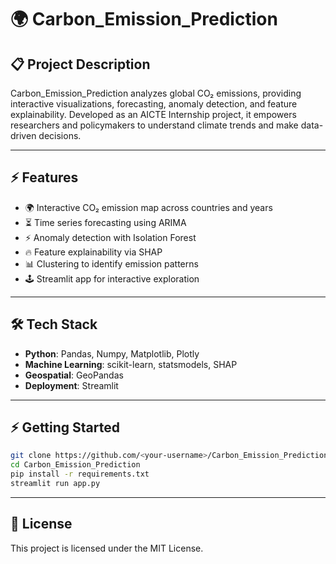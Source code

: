 # 🌍 Carbon\_Emission\_Prediction

## 📋 Project Description

Carbon\_Emission\_Prediction analyzes global CO₂ emissions, providing interactive visualizations, forecasting, anomaly detection, and feature explainability. Developed as an AICTE Internship project, it empowers researchers and policymakers to understand climate trends and make data-driven decisions.

---

## ⚡️ Features

* 🌍 Interactive CO₂ emission map across countries and years
* ⏳ Time series forecasting using ARIMA
* ⚡️ Anomaly detection with Isolation Forest
* 🔥 Feature explainability via SHAP
* 📊 Clustering to identify emission patterns
* 🕹️ Streamlit app for interactive exploration

---

## 🛠️ Tech Stack

* **Python**: Pandas, Numpy, Matplotlib, Plotly
* **Machine Learning**: scikit-learn, statsmodels, SHAP
* **Geospatial**: GeoPandas
* **Deployment**: Streamlit

---

## ⚡️ Getting Started

```bash
git clone https://github.com/<your-username>/Carbon_Emission_Prediction.git
cd Carbon_Emission_Prediction
pip install -r requirements.txt
streamlit run app.py
```

---

## 📄 License

This project is licensed under the MIT License.
